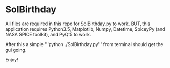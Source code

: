 # SolBirthday
All files are required in this repo for SolBirthday.py to work. BUT, this application requires Python3.5, Matplotlib, Numpy, Datetime, SpiceyPy (and NASA SPICE toolkit), and PyQt5 to work. 

After this a simple '''python ./SolBirthday.py''' from terminal should get the gui going.

Enjoy!
